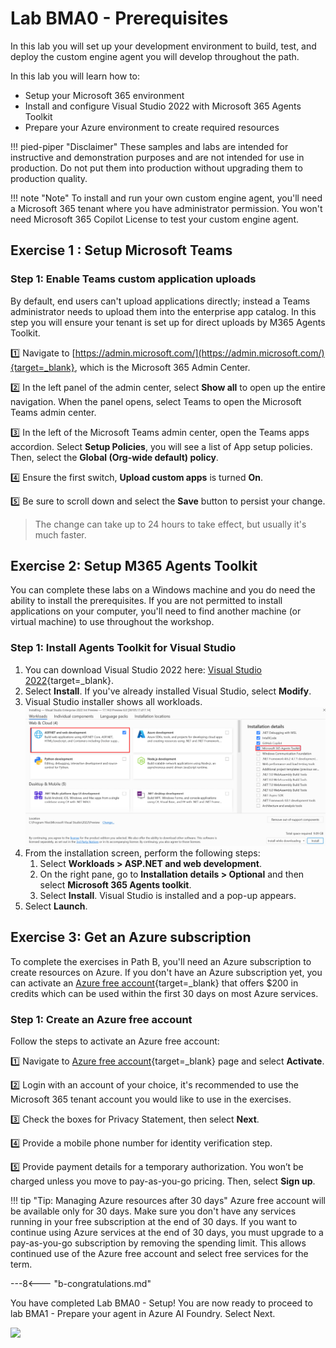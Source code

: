 # Lab BMA0 - Prerequisites

In this lab you will set up your development environment to build, test, and deploy the custom engine agent you will develop throughout the path.

In this lab you will learn how to:

- Setup your Microsoft 365 environment
- Install and configure Visual Studio 2022 with Microsoft 365 Agents Toolkit
- Prepare your Azure environment to create required resources

!!! pied-piper "Disclaimer"
    These samples and labs are intended for instructive and demonstration purposes and are not intended for use in production. Do not put them into production without upgrading them to production quality.

!!! note "Note"
    To install and run your own custom engine agent, you'll need a Microsoft 365 tenant where you have administrator permission. You won't need Microsoft 365 Copilot License to test your custom engine agent.

## Exercise 1 : Setup Microsoft Teams

### Step 1: Enable Teams custom application uploads

By default, end users can't upload applications directly; instead a Teams administrator needs to upload them into the enterprise app catalog. In this step you will ensure your tenant is set up for direct uploads by M365 Agents Toolkit.

1️⃣ Navigate to [https://admin.microsoft.com/](https://admin.microsoft.com/){target=_blank}, which is the Microsoft 365 Admin Center.

2️⃣ In the left panel of the admin center, select **Show all** to open up the entire navigation. When the panel opens, select Teams to open the Microsoft Teams admin center.

3️⃣ In the left of the Microsoft Teams admin center, open the Teams apps accordion. Select **Setup Policies**, you will see a list of App setup policies. Then, select the **Global (Org-wide default) policy**.

4️⃣ Ensure the first switch, **Upload custom apps** is turned **On**.

5️⃣ Be sure to scroll down and select the **Save** button to persist your change.

> The change can take up to 24 hours to take effect, but usually it's much faster.

<cc-end-step lab="bma0" exercise="1" step="1" />

## Exercise 2: Setup M365 Agents Toolkit

You can complete these labs on a Windows machine and you do need the ability to install the prerequisites. If you are not permitted to install applications on your computer, you'll need to find another machine (or virtual machine) to use throughout the workshop.

### Step 1: Install Agents Toolkit for Visual Studio

1. You can download Visual Studio 2022 here: [Visual Studio 2022](https://code.visualstudio.com/download){target=_blank}.
1. Select **Install**. If you've already installed Visual Studio, select **Modify**.
1. Visual Studio installer shows all workloads.
    ![Visual Studio install](../../../assets/images/agents-sdk/visual-studio-install.png)
1. From the installation screen, perform the following steps:
    1. Select **Workloads > ASP.NET and web development**.
    1. On the right pane, go to **Installation details > Optional** and then select **Microsoft 365 Agents toolkit**.
    1. Select **Install**. Visual Studio is installed and a pop-up appears.
1. Select **Launch**.

<cc-end-step lab="bma0" exercise="2" step="1" />

## Exercise 3: Get an Azure subscription

To complete the exercises in Path B, you'll need an Azure subscription to create resources on Azure. If you don't have an Azure subscription yet, you can activate an [Azure free account](https://azure.microsoft.com/en-us/pricing/offers/ms-azr-0044p){target=_blank} that offers $200 in credits which can be used within the first 30 days on most Azure services.

### Step 1: Create an Azure free account

Follow the steps to activate an Azure free account:

1️⃣ Navigate to [Azure free account](https://azure.microsoft.com/en-us/pricing/offers/ms-azr-0044p){target=_blank} page and select **Activate**.

2️⃣ Login with an account of your choice, it's recommended to use the Microsoft 365 tenant account you would like to use in the exercises.

3️⃣ Check the boxes for Privacy Statement, then select **Next**.

4️⃣ Provide a mobile phone number for identity verification step.

5️⃣ Provide payment details for a temporary authorization. You won’t be charged unless you move to pay-as-you-go pricing. Then, select **Sign up**.

!!! tip "Tip: Managing Azure resources after 30 days"
    Azure free account will be available only for 30 days. Make sure you don't have any services running in your free subscription at the end of 30 days. If you want to continue using Azure services at the end of 30 days, you must upgrade to a pay-as-you-go subscription by removing the spending limit. This allows continued use of the Azure free account and select free services for the term.

<cc-end-step lab="bma0" exercise="3" step="1" />

---8<--- "b-congratulations.md"

You have completed Lab BMA0 - Setup!
You are now ready to proceed to lab BMA1 - Prepare your agent in Azure AI Foundry. Select Next.

<cc-next />

<img src="https://m365-visitor-stats.azurewebsites.net/copilot-camp/custom-engine/agents-sdk/00-prerequisites" />
